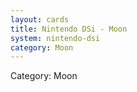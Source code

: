 ```yaml
---
layout: cards
title: Nintendo DSi - Moon
system: nintendo-dsi
category: Moon
---
```

<div class="alert alert-secondary mb-4"><span class="i18n innerHTML-category">Category: </span><span class="i18n innerHTML-cat-Moon">Moon</span></div>
